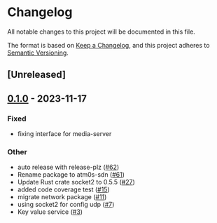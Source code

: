 # Changelog
All notable changes to this project will be documented in this file.

The format is based on [Keep a Changelog](https://keepachangelog.com/en/1.0.0/),
and this project adheres to [Semantic Versioning](https://semver.org/spec/v2.0.0.html).

## [Unreleased]

## [0.1.0](https://github.com/8xFF/atm0s-sdn/releases/tag/atm0s-sdn-transport-udp-v0.1.0) - 2023-11-17

### Fixed
- fixing interface for media-server

### Other
- auto release with release-plz ([#62](https://github.com/8xFF/atm0s-sdn/pull/62))
- Rename package to atm0s-sdn ([#61](https://github.com/8xFF/atm0s-sdn/pull/61))
- Update Rust crate socket2 to 0.5.5 ([#27](https://github.com/8xFF/atm0s-sdn/pull/27))
- added code coverage test ([#15](https://github.com/8xFF/atm0s-sdn/pull/15))
- migrate network package ([#11](https://github.com/8xFF/atm0s-sdn/pull/11))
- using socket2 for config udp ([#7](https://github.com/8xFF/atm0s-sdn/pull/7))
- Key value service ([#3](https://github.com/8xFF/atm0s-sdn/pull/3))
